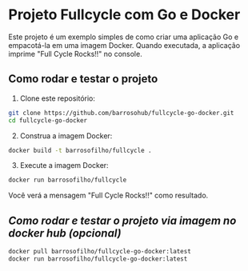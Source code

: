 # **Projeto Fullcycle com Go e Docker**

Este projeto é um exemplo simples de como criar uma aplicação Go e empacotá-la em uma imagem Docker. Quando executada, a aplicação imprime "Full Cycle Rocks!!" no console.

## Como rodar e testar o projeto

1. Clone este repositório:
```bash
git clone https://github.com/barrosohub/fullcycle-go-docker.git
cd fullcycle-go-docker
```

2. Construa a imagem Docker:
```bash
docker build -t barrosofilho/fullcycle .
```

3. Execute a imagem Docker:
```bash
docker run barrosofilho/fullcycle
```

Você verá a mensagem "Full Cycle Rocks!!" como resultado.


## _Como rodar e testar o projeto via imagem no docker hub (opcional)_

```bash
docker pull barrosofilho/fullcycle-go-docker:latest
docker run barrosofilho/fullcycle-go-docker:latest
```
